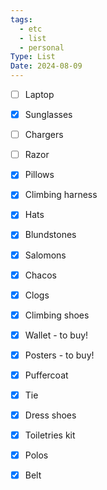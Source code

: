 ```yaml
---
tags:
  - etc
  - list
  - personal
Type: List
Date: 2024-08-09
---
```

- [ ] Laptop
- [x] Sunglasses
- [ ] Chargers
- [ ] Razor
- [x] Pillows
- [x] Climbing harness
- [x] Hats
- [x] Blundstones
- [x] Salomons
- [x] Chacos
- [x] Clogs
- [x] Climbing shoes
- [x] Wallet - to buy!
- [x] Posters - to buy!
- [x] Puffercoat
- [x] Tie
- [x] Dress shoes
- [x] Toiletries kit 
- [x] Polos
- [x] Belt

